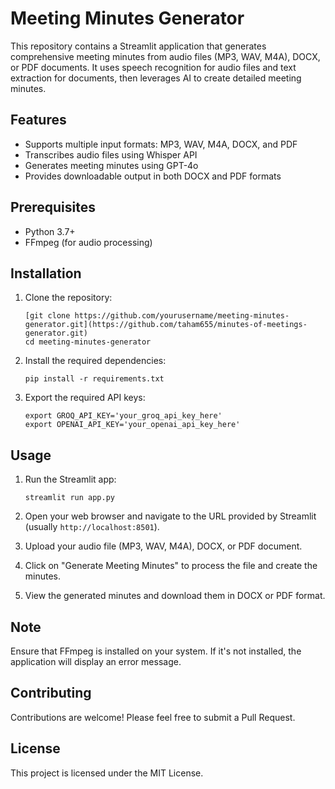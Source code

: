# Meeting Minutes Generator

This repository contains a Streamlit application that generates comprehensive meeting minutes from audio files (MP3, WAV, M4A), DOCX, or PDF documents. It uses speech recognition for audio files and text extraction for documents, then leverages AI to create detailed meeting minutes.

## Features

- Supports multiple input formats: MP3, WAV, M4A, DOCX, and PDF
- Transcribes audio files using Whisper API
- Generates meeting minutes using GPT-4o
- Provides downloadable output in both DOCX and PDF formats

## Prerequisites

- Python 3.7+
- FFmpeg (for audio processing)

## Installation

1. Clone the repository:
   ```
   [git clone https://github.com/yourusername/meeting-minutes-generator.git](https://github.com/taham655/minutes-of-meetings-generator.git)
   cd meeting-minutes-generator
   ```

2. Install the required dependencies:
   ```
   pip install -r requirements.txt
   ```

3. Export the required API keys:
   ```
   export GROQ_API_KEY='your_groq_api_key_here'
   export OPENAI_API_KEY='your_openai_api_key_here'
   ```

## Usage

1. Run the Streamlit app:
   ```
   streamlit run app.py
   ```

2. Open your web browser and navigate to the URL provided by Streamlit (usually `http://localhost:8501`).

3. Upload your audio file (MP3, WAV, M4A), DOCX, or PDF document.

4. Click on "Generate Meeting Minutes" to process the file and create the minutes.

5. View the generated minutes and download them in DOCX or PDF format.

## Note

Ensure that FFmpeg is installed on your system. If it's not installed, the application will display an error message.

## Contributing

Contributions are welcome! Please feel free to submit a Pull Request.

## License

This project is licensed under the MIT License.
